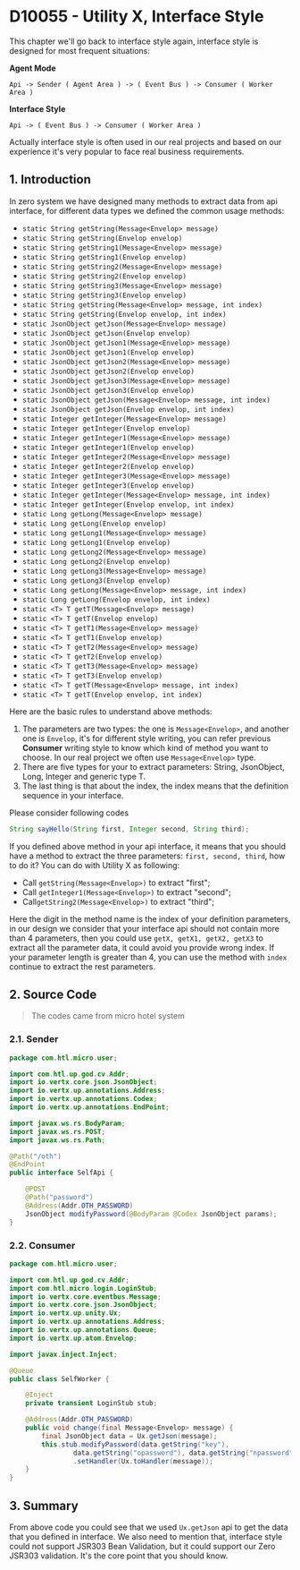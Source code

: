 # D10055 - Utility X, Interface Style

This chapter we'll go back to interface style again, interface style is designed for most frequent situations:

**Agent Mode**

```shell
Api -> Sender ( Agent Area ) -> ( Event Bus ) -> Consumer ( Worker Area )
```

**Interface Style**

```shell
Api -> ( Event Bus ) -> Consumer ( Worker Area )
```

Actually interface style is often used in our real projects and based on our experience it's very popular to face real business requirements.

## 1. Introduction

In zero system we have designed many methods to extract data from api interface, for different data types we defined the common usage methods:

* `static String getString(Message<Envelop> message)`
* `static String getString(Envelop envelop)`
* `static String getString1(Message<Envelop> message)`
* `static String getString1(Envelop envelop)`
* `static String getString2(Message<Envelop> message)`
* `static String getString2(Envelop envelop)`
* `static String getString3(Message<Envelop> message)`
* `static String getString3(Envelop envelop)`
* `static String getString(Message<Envelop> message, int index)`
* `static String getString(Envelop envelop, int index)`
* `static JsonObject getJson(Message<Envelop> message)`
* `static JsonObject getJson(Envelop envelop)`
* `static JsonObject getJson1(Message<Envelop> message)`
* `static JsonObject getJson1(Envelop envelop)`
* `static JsonObject getJson2(Message<Envelop> message)`
* `static JsonObject getJson2(Envelop envelop)`
* `static JsonObject getJson3(Message<Envelop> message)`
* `static JsonObject getJson3(Envelop envelop)`
* `static JsonObject getJson(Message<Envelop> message, int index)`
* `static JsonObject getJson(Envelop envelop, int index)`
* `static Integer getInteger(Message<Envelop> message)`
* `static Integer getInteger(Envelop envelop)`
* `static Integer getInteger1(Message<Envelop> message)`
* `static Integer getInteger1(Envelop envelop)`
* `static Integer getInteger2(Message<Envelop> message)`
* `static Integer getInteger2(Envelop envelop)`
* `static Integer getInteger3(Message<Envelop> message)`
* `static Integer getInteger3(Envelop envelop)`
* `static Integer getInteger(Message<Envelop> message, int index)`
* `static Integer getInteger(Envelop envelop, int index)`
* `static Long getLong(Message<Envelop> message)`
* `static Long getLong(Envelop envelop)`
* `static Long getLong1(Message<Envelop> message)`
* `static Long getLong1(Envelop envelop)`
* `static Long getLong2(Message<Envelop> message)`
* `static Long getLong2(Envelop envelop)`
* `static Long getLong3(Message<Envelop> message)`
* `static Long getLong3(Envelop envelop)`
* `static Long getLong(Message<Envelop> message, int index)`
* `static Long getLong(Envelop envelop, int index)`
* `static <T> T getT(Message<Envelop> message)`
* `static <T> T getT(Envelop envelop)`
* `static <T> T getT1(Message<Envelop> message)`
* `static <T> T getT1(Envelop envelop)`
* `static <T> T getT2(Message<Envelop> message)`
* `static <T> T getT2(Envelop envelop)`
* `static <T> T getT3(Message<Envelop> message)`
* `static <T> T getT3(Envelop envelop)`
* `static <T> T getT(Message<Envelop> message, int index)`
* `static <T> T getT(Envelop envelop, int index)`

Here are the basic rules to understand above methods:

1. The parameters are two types: the one is `Message<Envelop>`, and another one is `Envelop`, it's for different style writing, you can refer previous **Consumer** writing style to know which kind of method you want to choose. In our real project we often use `Message<Envelop>` type.
2. There are five types for your to extract parameters: String, JsonObject, Long, Integer and generic type T.
3. The last thing is that about the index, the index means that the definition sequence in your interface.

Please consider following codes

```java
String sayHello(String first, Integer second, String third);
```

If you defined above method in your api interface, it means that you should have a method to extract the three parameters: `first, second, third`, how to do it?  You can do with Utility X as following:

* Call `getString(Message<Envelop>)` to extract "first";
* Call `getInteger1(Message<Envelop>)` to extract "second";
* Call`getString2(Message<Envelop>)` to extract "third";

Here the digit in the method name is the index of your definition parameters, in our design we consider that your interface api should not contain more than 4 parameters, then you could use `getX, getX1, getX2, getX3` to extract all the parameter data, it could avoid you provide wrong index. If your parameter length is greater than 4, you can use the method with `index` continue to extract the rest parameters.

## 2. Source Code

> The codes came from micro hotel system

### 2.1. Sender

```java
package com.htl.micro.user;

import com.htl.up.god.cv.Addr;
import io.vertx.core.json.JsonObject;
import io.vertx.up.annotations.Address;
import io.vertx.up.annotations.Codex;
import io.vertx.up.annotations.EndPoint;

import javax.ws.rs.BodyParam;
import javax.ws.rs.POST;
import javax.ws.rs.Path;

@Path("/oth")
@EndPoint
public interface SelfApi {

    @POST
    @Path("password")
    @Address(Addr.OTH_PASSWORD)
    JsonObject modifyPassword(@BodyParam @Codex JsonObject params);
}

```

### 2.2. Consumer

```java
package com.htl.micro.user;

import com.htl.up.god.cv.Addr;
import com.htl.micro.login.LoginStub;
import io.vertx.core.eventbus.Message;
import io.vertx.core.json.JsonObject;
import io.vertx.up.unity.Ux;
import io.vertx.up.annotations.Address;
import io.vertx.up.annotations.Queue;
import io.vertx.up.atom.Envelop;

import javax.inject.Inject;

@Queue
public class SelfWorker {

    @Inject
    private transient LoginStub stub;

    @Address(Addr.OTH_PASSWORD)
    public void change(final Message<Envelop> message) {
        final JsonObject data = Ux.getJson(message);
        this.stub.modifyPassword(data.getString("key"),
                data.getString("opassword"), data.getString("npassword"))
                .setHandler(Ux.toHandler(message));
    }
}
```

## 3. Summary

From above code you could see that we used `Ux.getJson` api to get the data that you defined in interface. We also need to mention that, interface style could not support JSR303 Bean Validation, but it could support our Zero JSR303 validation. It's the core point that you should know.



